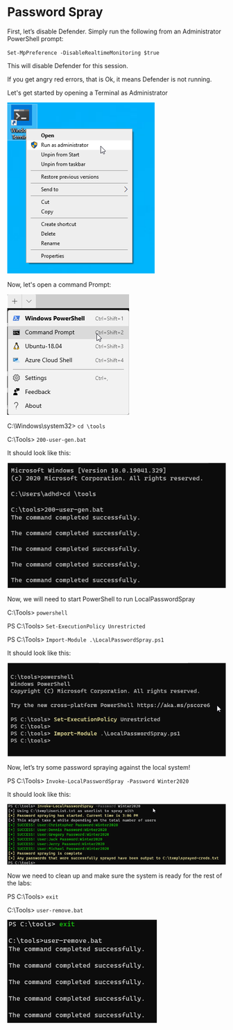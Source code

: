 
# Password Spray

First, let’s disable Defender. Simply run the following from an Administrator PowerShell prompt:

`Set-MpPreference -DisableRealtimeMonitoring $true`

This will disable Defender for this session.

If you get angry red errors, that is Ok, it means Defender is not running.

Let's get started by opening a Terminal as Administrator

![](attachments\Clipboard_2020-06-12-10-36-44.png)

Now, let's open a command Prompt:

![](attachments\Clipboard_2020-06-16-09-53-18.png)

C:\Windows\system32> `cd \tools`

C:\Tools> `200-user-gen.bat`

It should look like this:

![](attachments\Clipboard_2020-06-16-10-26-22.png)

Now, we will need to start PowerShell to run LocalPasswordSpray


C:\Tools> `powershell`

PS C:\Tools> `Set-ExecutionPolicy Unrestricted`

PS C:\Tools> `Import-Module .\LocalPasswordSpray.ps1`

It should look like this:

![](attachments\Clipboard_2020-06-16-10-37-09.png)

Now, let’s try some password spraying against the local system!


PS C:\Tools> `Invoke-LocalPasswordSpray -Password Winter2020`

It should look like this:

![](attachments\Clipboard_2020-07-09-15-06-52.png)

Now we need to clean up and make sure the system is ready for the rest of the labs:

PS C:\Tools> `exit`

C:\Tools> `user-remove.bat`

![](attachments\Clipboard_2020-06-16-10-39-16.png)




